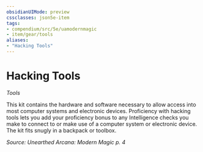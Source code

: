 ```yaml
---
obsidianUIMode: preview
cssclasses: json5e-item
tags:
- compendium/src/5e/uamodernmagic
- item/gear/tools
aliases: 
- "Hacking Tools"
---
```

# Hacking Tools
*Tools*  


This kit contains the hardware and software necessary to allow access into most computer systems and electronic devices. Proficiency with hacking tools lets you add your proficiency bonus to any Intelligence checks you make to connect to or make use of a computer system or electronic device. The kit fits snugly in a backpack or toolbox. 

*Source: Unearthed Arcana: Modern Magic p. 4*